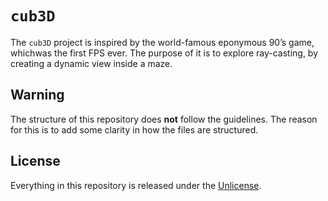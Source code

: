 # ```cub3D```
The ```cub3D``` project is inspired by the world-famous eponymous 90’s game, whichwas the first FPS ever. The purpose of it is to explore ray-casting, by creating a dynamic view inside a maze.

## Warning
The structure of this repository does **not** follow the guidelines.
The reason for this is to add some clarity in how the files are structured.

## License
Everything in this repository is released under the [Unlicense](https://github.com/maxdesalle/42/blob/main/LICENSE).

